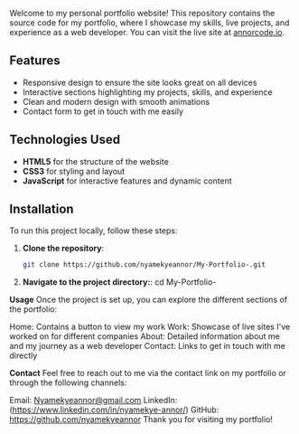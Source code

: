 Welcome to my personal portfolio website! This repository contains the source code for my portfolio, where I showcase my skills, live projects, and experience as a web developer. You can visit the live site at [annorcode.io](http://annorcode.io).

## Features

- Responsive design to ensure the site looks great on all devices
- Interactive sections highlighting my projects, skills, and experience
- Clean and modern design with smooth animations
- Contact form to get in touch with me easily

## Technologies Used

- **HTML5** for the structure of the website
- **CSS3** for styling and layout
- **JavaScript** for interactive features and dynamic content

## Installation

To run this project locally, follow these steps:

1. **Clone the repository**:

   ```bash
   git clone https://github.com/nyamekyeannor/My-Portfolio-.git

   ```

2. **Navigate to the project directory:**:
   cd My-Portfolio-

**Usage**
Once the project is set up, you can explore the different sections of the portfolio:

Home: Contains a button to view my work
Work: Showcase of live sites I've worked on for different companies
About: Detailed information about me and my journey as a web developer
Contact: Links to get in touch with me directly

**Contact**
Feel free to reach out to me via the contact link on my portfolio or through the following channels:

Email: Nyamekyeannor@gmail.com
LinkedIn: (https://www.linkedin.com/in/nyamekye-annor/)
GitHub: https://github.com/nyamekyeannor
Thank you for visiting my portfolio!
